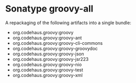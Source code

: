 <!--

    Copyright (c) 2020-present Sonatype, Inc. All rights reserved.

    This program is licensed to you under the Apache License Version 2.0,
    and you may not use this file except in compliance with the Apache License Version 2.0.
    You may obtain a copy of the Apache License Version 2.0 at http://www.apache.org/licenses/LICENSE-2.0.

    Unless required by applicable law or agreed to in writing,
    software distributed under the Apache License Version 2.0 is distributed on an
    "AS IS" BASIS, WITHOUT WARRANTIES OR CONDITIONS OF ANY KIND, either express or implied.
    See the Apache License Version 2.0 for the specific language governing permissions and limitations there under.

-->
# Sonatype groovy-all

A repackaging of the following artifacts into a single bundle:
* org.codehaus.groovy:groovy
* org.codehaus.groovy:groovy-ant
* org.codehaus.groovy:groovy-cli-commons
* org.codehaus.groovy:groovy-groovydoc
* org.codehaus.groovy:groovy-json
* org.codehaus.groovy:groovy-jsr223
* org.codehaus.groovy:groovy-nio
* org.codehaus.groovy:groovy-test
* org.codehaus.groovy:groovy-xml
